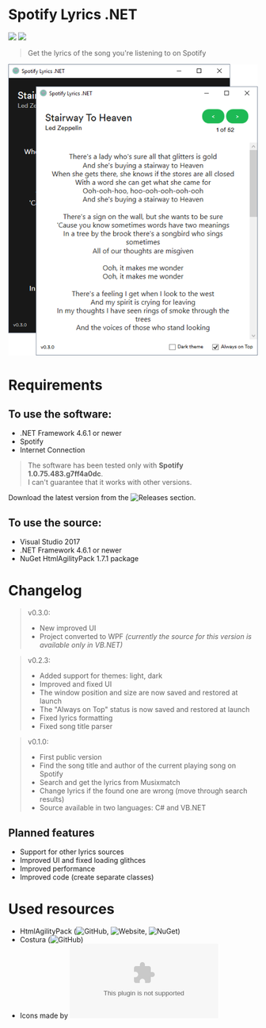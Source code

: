 # Spotify Lyrics .NET
![](https://img.shields.io/badge/build-passing-brightgreen.svg?style=flat) ![](https://img.shields.io/badge/v-0.3.0-blue.svg?style=flat)
> Get the lyrics of the song you're listening to on Spotify

![](/Screenshots/SpotifyLyricsNET-v0.3.0.png)

# Requirements
## To use the software:
- .NET Framework 4.6.1 or newer
- Spotify
- Internet Connection

> The software has been tested only with **Spotify 1.0.75.483.g7ff4a0dc**.<br>I can't guarantee that it works with other versions.

Download the latest version from the ![Releases](https://github.com/JakubSteplowski/SpotifyLyricsNET/releases) section.

## To use the source:
- Visual Studio 2017
- .NET Framework 4.6.1 or newer
- NuGet HtmlAgilityPack 1.7.1 package

# Changelog

>v0.3.0:
>- New improved UI
>- Project converted to WPF
>*(currently the source for this version is available only in VB.NET)*

>v0.2.3:
>- Added support for themes: light, dark
>- Improved and fixed UI
>- The window position and size are now saved and restored at launch
>- The "Always on Top" status is now saved and restored at launch
>- Fixed lyrics formatting
>- Fixed song title parser

>v0.1.0:
>- First public version
>- Find the song title and author of the current playing song on Spotify
>- Search and get the lyrics from Musixmatch
>- Change lyrics if the found one are wrong (move through search results)
>- Source available in two languages: C# and VB.NET

## Planned features
- Support for other lyrics sources
- Improved UI and fixed loading glithces
- Improved performance
- Improved code (create separate classes)

# Used resources

- HtmlAgilityPack (![GitHub](https://github.com/zzzprojects/html-agility-pack), ![Website](http://html-agility-pack.net/), ![NuGet](https://www.nuget.org/packages/HtmlAgilityPack/))
- Costura (![GitHub](https://github.com/Fody/Costura))
- Icons made by ![Icons8](icons8.com)
